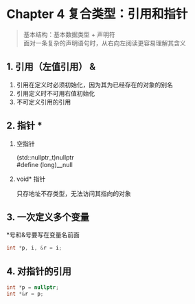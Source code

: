 # Chapter 4 复合类型：引用和指针

> 基本结构：基本数据类型 + 声明符  
> 面对一条复杂的声明语句时，从右向左阅读更容易理解其含义

## 1. 引用（左值引用） &

1. 引用在定义时必须初始化，因为其为已经存在的对象的别名
2. 引用定义时不可用右值初始化
3. 不可定义引用的引用

## 2. 指针 *

1. 空指针

	 (std::nullptr_t)nullptr  
	 #define (long)__null

2. void* 指针

	只存地址不存类型，无法访问其指向的对象

## 3. 一次定义多个变量

*号和&号要写在变量名前面

```C++
int *p, i, &r = i;
```

## 4. 对指针的引用

```C++
int *p = nullptr;
int *&r = p;
```
